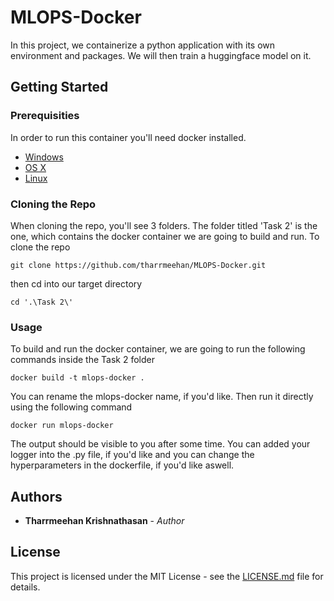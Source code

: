 
# MLOPS-Docker

In this project, we containerize a python application with its own environment and packages. We will then train a huggingface model on it.

## Getting Started

### Prerequisities
In order to run this container you'll need docker installed.

* [Windows](https://docs.docker.com/windows/started)
* [OS X](https://docs.docker.com/mac/started/)
* [Linux](https://docs.docker.com/linux/started/)

### Cloning the Repo
When cloning the repo, you'll see 3 folders. The folder titled 'Task 2' is the one, which contains the docker container we are going to build and run.
To clone the repo

```shell
git clone https://github.com/tharrmeehan/MLOPS-Docker.git
```

then cd into our target directory
```shell
cd '.\Task 2\'
```
### Usage

To build and run the docker container, we are going to run the following commands inside the Task 2 folder

```shell
docker build -t mlops-docker .
```
You can rename the mlops-docker name, if you'd like.
Then run it directly using the following command

```shell
docker run mlops-docker
```
The output should be visible to you after some time. You can added your logger into the .py file, if you'd like and you can change the hyperparameters in the dockerfile, if you'd like aswell.

## Authors

* **Tharrmeehan Krishnathasan** - *Author*

## License

This project is licensed under the MIT License - see the [LICENSE.md](LICENSE.md) file for details.
